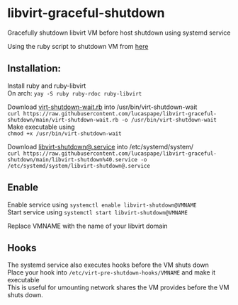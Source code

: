 # libvirt-graceful-shutdown
Gracefully shutdown libvirt VM before host shutdown using systemd service  

Using the ruby script to shutdown VM from [here](https://gist.github.com/qerub/5521952)

## Installation:  

Install ruby and ruby-libvirt  
On arch: `yay -S ruby ruby-rdoc ruby-libvirt`

Download [virt-shutdown-wait.rb](https://raw.githubusercontent.com/lucaspape/libvirt-graceful-shutdown/main/virt-shutdown-wait.rb) into /usr/bin/virt-shutdown-wait  
`curl https://raw.githubusercontent.com/lucaspape/libvirt-graceful-shutdown/main/virt-shutdown-wait.rb -o /usr/bin/virt-shutdown-wait`  
Make executable using  
`chmod +x /usr/bin/virt-shutdown-wait`

Download [libvirt-shutdown@.service](https://raw.githubusercontent.com/lucaspape/libvirt-graceful-shutdown/main/libvirt-shutdown%40.service) into /etc/systemd/system/  
`curl https://raw.githubusercontent.com/lucaspape/libvirt-graceful-shutdown/main/libvirt-shutdown%40.service -o /etc/systemd/system/libvirt-shutdown@.service`  

## Enable
Enable service using `systemctl enable libvirt-shutdown@VMNAME`  
Start service using `systemctl start libvirt-shutdown@VMNAME`  

Replace VMNAME with the name of your libvirt domain  

## Hooks
The systemd service also executes hooks before the VM shuts down  
Place your hook into `/etc/virt-pre-shutdown-hooks/VMNAME` and make it executable  
This is useful for umounting network shares the VM provides before the VM shuts down.
